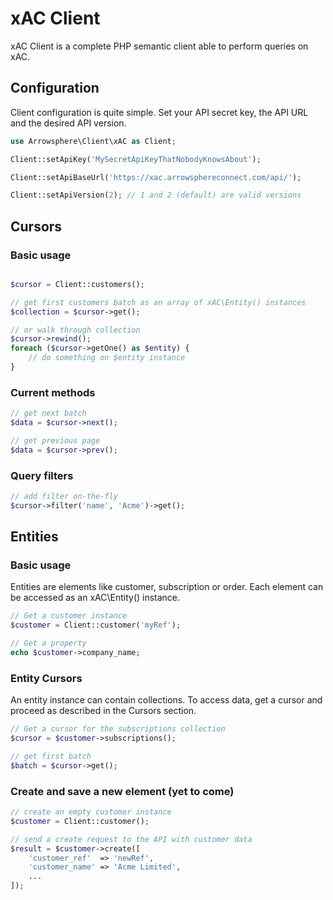 # xAC Client

xAC Client is a complete PHP semantic client able to perform queries on xAC.

## Configuration
Client configuration is quite simple. Set your API secret key, the API URL and the desired API version.
 
```PHP
use Arrowsphere\Client\xAC as Client;

Client::setApiKey('MySecretApiKeyThatNobodyKnowsAbout');

Client::setApiBaseUrl('https://xac.arrowsphereconnect.com/api/');

Client::setApiVersion(2); // 1 and 2 (default) are valid versions
```

## Cursors

### Basic usage
```PHP

$cursor = Client::customers();

// get first customers batch as an array of xAC\Entity() instances
$collection = $cursor->get();

// or walk through collection
$cursor->rewind();
foreach ($cursor->getOne() as $entity) {
	// do something on $entity instance
}

```

### Current methods

```PHP
// get next batch
$data = $cursor->next();

// get previous page
$data = $cursor->prev();
```

### Query filters
```PHP
// add filter on-the-fly
$cursor->filter('name', 'Acme')->get();

```

## Entities

### Basic usage
Entities are elements like customer, subscription or order. Each element can be accessed as an xAC\Entity() instance.

```PHP
// Get a customer instance
$customer = Client::customer('myRef');

// Get a property
echo $customer->company_name;
```
### Entity Cursors
An entity instance can contain collections. To access data, get a cursor and proceed as described in the Cursors section.

```PHP
// Get a cursor for the subscriptions collection
$cursor = $customer->subscriptions();

// get first batch
$batch = $cursor->get();
```

### Create and save a new element (yet to come)
```PHP
// create an empty customer instance
$customer = Client::customer();

// send a create request to the API with customer data
$result = $customer->create([
	'customer_ref'  => 'newRef',
	'customer_name' => 'Acme Limited',
	...
]);
```

